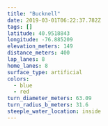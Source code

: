 ```yaml
---
title: "Bucknell"
date: 2019-03-01T06:22:37.782Z
tags: []
latitude: 40.9518843
longitude: -76.885209
elevation_meters: 149
distance_meters: 400
lap_lanes: 8
home_lanes: 8
surface_type: artificial
colors:
  - blue
  - red
turn_diameter_meters: 63.09
turn_radius_b_meters: 31.6
steeple_water_location: inside
---
```


